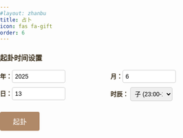 ```yaml
---
#layout: zhanbu
title: 占卜
icon: fas fa-gift
order: 6
---
```

<html lang="zh-CN">
<head>
  <meta charset="UTF-8" />
  <meta name="viewport" content="width=device-width, initial-scale=1" />
  <script src="/assets/js/dist/solarlunar.js"></script>
  <script src="/assets/js/dist/bagua.js"></script>
  <title>周易占卜</title>
  <style>
    body {
      /*background: #fdf5e6;*/
      color: #3a2e1b;
      font-family: "KaiTi", "STKaiti", "楷体", serif;
      margin: 0;
      padding: 0;
    }

    .container {
      width: 360px;
      margin: 30px auto;
      padding: 24px;
      border: 6px solid #b08968;
      border-radius: 12px;
      background: rgba(255, 245, 230, 0.95);
      box-shadow: 0 0 15px rgba(0, 0, 0, 0.1);
      text-align: center;
    }

    h1 {
      font-size: 26px;
      letter-spacing: 2px;
    }

    /* 时间输入区域 */
    .input-group {
      display: flex;
      flex-wrap: wrap;
      justify-content: space-between;
      gap: 10px;
      margin-bottom: 20px;
    }

    .input-group label {
      flex: 1 1 45%;
      text-align: left;
      font-weight: bold;
    }

    .input-group input,
    .input-group select {
      width: 100%;
      padding: 6px;
      font-size: 14px;
      border: 1px solid #ccc;
      border-radius: 4px;
    }

    /* 卦象显示 */
    #hexagram {
      margin-left: 20%;
      margin-right: 20%;
      margin-bottom: 5%;
    }

    .line {
      width: 100%;
      height: 16px;
      margin: 6px 0;
      opacity: 0;
    }

    .yang {
      background-color: #3a2e1b;
    }

    .yin {
      background-image: linear-gradient(to right,
          #000 47%,
          #000 47%, /* 黑色线条宽度为43% */
          transparent 47%, /* 间隔开始 */
          transparent 54%, /* 间隔结束 */
          #000 48%, /* 另一段黑色线条开始 */
          #000 48% /* 第二条黑线的结束 */
        )
    }

    @keyframes fadeInUp {
      from { opacity: 0; transform: translateY(20px); }
      to   { opacity: 1; transform: translateY(0); }
    }

    /* 按钮 */
    #drawBtn {
      padding: 10px 30px;
      font-size: 16px;
      color: #fff;
      background-color: #b08968;
      border: none;
      border-radius: 4px;
      cursor: pointer;
      transition: background 0.3s ease;
    }

    #drawBtn:hover {
      background-color: #99734d;
    }

    /* 结果展示区 */
    #result {
      margin-top: 24px;
      text-align: left;
      line-height: 1.6;
    }

    #result h2 {
      font-size: 20px;
      /* margin: 0 0 8px; */
      border-bottom: 1px dashed #b08968;
      padding-bottom: 4px;
      font-family: 'Lato', 'Microsoft Yahei', sans-serif;
    }

    #result p {
      margin: 6px 0;
    }

    hr {
      margin: 16px 0;
    }
  </style>
</head>
<body>

<div class="container">
  <h3 style="font-family: 'Lato', 'Microsoft Yahei', sans-serif;">起卦时间设置</h3>
  <!-- 时间输入 -->
  <div class="input-group">
    <label>年：<input type="number" id="year" value="2025" style="width: 50%;"></label>
    <label>月：<input type="number" id="month" value="6" style="width: 50%;"></label>
    <label>日：<input type="number" id="day" value="13" style="width: 50%;"></label>
    <label>时辰：
      <select id="hour"  style="width: 40%;">
        <option value="0">子 (23:00-1:00)</option>
        <option value="1">丑 (1:00-3:00)</option>
        <option value="2">寅 (3:00-5:00)</option>
        <option value="3">卯 (5:00-7:00)</option>
        <option value="4">辰 (7:00-9:00)</option>
        <option value="5">巳 (9:00-11:00)</option>
        <option value="6">午 (11:00-13:00)</option>
        <option value="7">未 (13:00-15:00)</option>
        <option value="8">申 (15:00-17:00)</option>
        <option value="9">酉 (17:00-19:00)</option>
        <option value="10">戌 (19:00-21:00)</option>
        <option value="11">亥 (21:00-23:00)</option>
      </select>
    </label>
  </div>

  <!-- 六爻卦象 -->
  <div id="hexagram"></div>

  <!-- 按钮 -->
<button id="drawBtn">起卦</button>

  <!-- 占卜结果 -->
  <div id="result"></div>

  <!-- 流年卦盘 -->
  <div class="section">
    <div id="annualHexagram"></div>
  </div>
</div>

<script>
  // 三爻八卦定义
  const trigrams = [
    { name: "坤", bin: "000" },
    { name: "艮", bin: "001" },
    { name: "坎", bin: "010" },
    { name: "巽", bin: "011" },
    { name: "震", bin: "100" },
    { name: "离", bin: "101" },
    { name: "兑", bin: "110" },
    { name: "乾", bin: "111" }
  ];

  function getHexagramFromTime(year, month, day, hour) {
    const upperIndex = (year + month + day) % 8;
    const lowerIndex = (month + day + hour) % 8;

    const fullBinary = trigrams[lowerIndex].bin + trigrams[upperIndex].bin;
    const movingLine = ((year + month + day + hour) % 6) + 1;

    return {
      binary: fullBinary,
      upper: trigrams[upperIndex].name,
      lower: trigrams[lowerIndex].name,
      movingLine
    };
  }

  function drawHexagram() {
    const year = parseInt(document.getElementById('year').value) || new Date().getFullYear();
    const month = parseInt(document.getElementById('month').value) || new Date().getMonth() + 1;
    const day = parseInt(document.getElementById('day').value) || new Date().getDate();
    const hour = parseInt(document.getElementById('hour').value);

    const { binary, upper, lower, movingLine } = getHexagramFromTime(year, month, day, hour);

    const hexagramDiv = document.getElementById('hexagram');
    hexagramDiv.innerHTML = '';

    const bits = binary.split('');
    bits.forEach((bit, idx) => {
      const div = document.createElement('div');
      div.className = 'line ' + (bit === '1' ? 'yang' : 'yin');
      div.style.animation = `fadeInUp 0.5s ease forwards ${idx * 0.3}s`;
      hexagramDiv.appendChild(div);
    });

    setTimeout(() => {
      const info = hexagrams[binary] || {
        name: "未知卦象",
        text: "此卦未收录，解释待补充。"
      };

      let changedBin = '';
      for (let i = 0; i < binary.length; i++) {
        if (i === 5 - (movingLine - 1)) {
          changedBin += binary[i] === '1' ? '0' : '1';
        } else {
          changedBin += binary[i];
        }
      }

      const changedInfo = hexagrams[changedBin] || {
        name: "未知卦象",
        text: "此卦未收录，解释待补充。"
      };

      document.getElementById('result').innerHTML = `
        <h2>主卦：${info.name}</h2>
        <p><strong>上下卦：</strong>下卦为${lower}，上卦为${upper}。</p>
        <p><strong>动爻：</strong>第${movingLine}爻变动。</p>
        <p>${info.text}</p>
        <hr>
        <h2>变卦：${changedInfo.name}</h2>
        <p>${changedInfo.text}</p>
      `;
    }, 6 * 300 + 500);
  }

  function drawAnnualHexagram() {
    const now = new Date();
    const year = now.getFullYear();

    const baseYear = year; // 固定年份做演示
    const hexagramKey = (baseYear % 64).toString(2).padStart(6, '0');

    const info = hexagrams[hexagramKey] || {
      name: "未知卦象",
      text: "此卦未收录，解释待补充。"
    };

    document.getElementById('annualHexagram').innerHTML = `
      <div class="card">
        <h3>流年卦象：${info.name}</h3>
        <p>${info.text}</p>
      </div>
    `;
  }

  document.getElementById('drawBtn').addEventListener('click', drawHexagram);
  drawAnnualHexagram(); // 自动加载流年卦盘

  // 改进的流年卦盘功能，允许用户选择任意年份
  function drawAnnualHexagram(year) {
    const hexagramKey = (year % 64).toString(2).padStart(6, '0');
    const info = hexagrams[hexagramKey] || {
      name: "未知卦象",
      text: "此卦未收录，解释待补充。"
    };

    document.getElementById('annualHexagram').innerHTML = `
      <div class="card">
        <h3>流年卦象：${info.name}</h3>
        <p>${info.text}</p>
      </div>
    `;
  }

  // 按钮点击事件，用于重新生成卦象
  document.getElementById('drawBtn').addEventListener('click', function() {
    drawHexagram(); // 重新绘制卦象
    drawAnnualHexagram(parseInt(document.getElementById('year').value)); // 更新流年卦
  });

  // 页面加载后调用一次
  window.onload = function () {
    setDefaultTime();
  };
</script>

</body>
</html>
